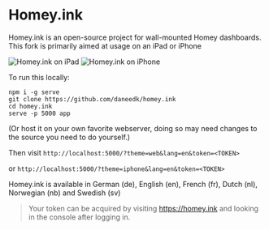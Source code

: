 # Homey.ink

Homey.ink is an open-source project for wall-mounted Homey dashboards.
This fork is primarily aimed at usage on an iPad or iPhone

![Homey.ink on iPad](https://raw.githubusercontent.com/daneedk/homey.ink/master/assets/devices/ipad/ipad.png)
![Homey.ink on iPhone](https://raw.githubusercontent.com/daneedk/homey.ink/master/assets/devices/iphone/iphone.png)

To run this locally:

```
npm i -g serve
git clone https://github.com/daneedk/homey.ink
cd homey.ink
serve -p 5000 app
```

(Or host it on your own favorite webserver, doing so may need changes to the source you need to do yourself.)

Then visit `http://localhost:5000/?theme=web&lang=en&token=<TOKEN>`

or `http://localhost:5000/?theme=iphone&lang=en&token=<TOKEN>`

Homey.ink is available in German (de), English (en), French (fr), Dutch (nl), Norwegian (nb) and Swedish (sv)

> Your token can be acquired by visiting https://homey.ink and looking in the console after logging in.
